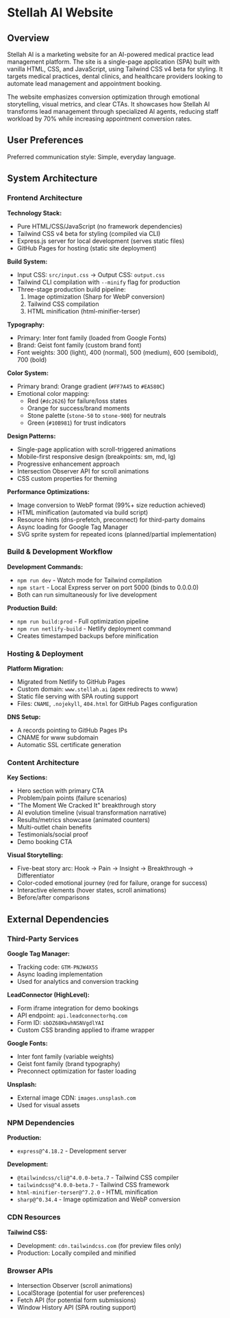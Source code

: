 # Stellah AI Website

## Overview

Stellah AI is a marketing website for an AI-powered medical practice lead management platform. The site is a single-page application (SPA) built with vanilla HTML, CSS, and JavaScript, using Tailwind CSS v4 beta for styling. It targets medical practices, dental clinics, and healthcare providers looking to automate lead management and appointment booking.

The website emphasizes conversion optimization through emotional storytelling, visual metrics, and clear CTAs. It showcases how Stellah AI transforms lead management through specialized AI agents, reducing staff workload by 70% while increasing appointment conversion rates.

## User Preferences

Preferred communication style: Simple, everyday language.

## System Architecture

### Frontend Architecture

**Technology Stack:**
- Pure HTML/CSS/JavaScript (no framework dependencies)
- Tailwind CSS v4 beta for styling (compiled via CLI)
- Express.js server for local development (serves static files)
- GitHub Pages for hosting (static site deployment)

**Build System:**
- Input CSS: `src/input.css` → Output CSS: `output.css`
- Tailwind CLI compilation with `--minify` flag for production
- Three-stage production build pipeline:
  1. Image optimization (Sharp for WebP conversion)
  2. Tailwind CSS compilation
  3. HTML minification (html-minifier-terser)

**Typography:**
- Primary: Inter font family (loaded from Google Fonts)
- Brand: Geist font family (custom brand font)
- Font weights: 300 (light), 400 (normal), 500 (medium), 600 (semibold), 700 (bold)

**Color System:**
- Primary brand: Orange gradient (`#FF7A45` to `#EA580C`)
- Emotional color mapping:
  - Red (`#dc2626`) for failure/loss states
  - Orange for success/brand moments
  - Stone palette (`stone-50` to `stone-900`) for neutrals
  - Green (`#10B981`) for trust indicators

**Design Patterns:**
- Single-page application with scroll-triggered animations
- Mobile-first responsive design (breakpoints: sm, md, lg)
- Progressive enhancement approach
- Intersection Observer API for scroll animations
- CSS custom properties for theming

**Performance Optimizations:**
- Image conversion to WebP format (99%+ size reduction achieved)
- HTML minification (automated via build script)
- Resource hints (dns-prefetch, preconnect) for third-party domains
- Async loading for Google Tag Manager
- SVG sprite system for repeated icons (planned/partial implementation)

### Build & Development Workflow

**Development Commands:**
- `npm run dev` - Watch mode for Tailwind compilation
- `npm start` - Local Express server on port 5000 (binds to 0.0.0.0)
- Both can run simultaneously for live development

**Production Build:**
- `npm run build:prod` - Full optimization pipeline
- `npm run netlify-build` - Netlify deployment command
- Creates timestamped backups before minification

### Hosting & Deployment

**Platform Migration:**
- Migrated from Netlify to GitHub Pages
- Custom domain: `www.stellah.ai` (apex redirects to www)
- Static file serving with SPA routing support
- Files: `CNAME`, `.nojekyll`, `404.html` for GitHub Pages configuration

**DNS Setup:**
- A records pointing to GitHub Pages IPs
- CNAME for www subdomain
- Automatic SSL certificate generation

### Content Architecture

**Key Sections:**
- Hero section with primary CTA
- Problem/pain points (failure scenarios)
- "The Moment We Cracked It" breakthrough story
- AI evolution timeline (visual transformation narrative)
- Results/metrics showcase (animated counters)
- Multi-outlet chain benefits
- Testimonials/social proof
- Demo booking CTA

**Visual Storytelling:**
- Five-beat story arc: Hook → Pain → Insight → Breakthrough → Differentiator
- Color-coded emotional journey (red for failure, orange for success)
- Interactive elements (hover states, scroll animations)
- Before/after comparisons

## External Dependencies

### Third-Party Services

**Google Tag Manager:**
- Tracking code: `GTM-PNJW4X5S`
- Async loading implementation
- Used for analytics and conversion tracking

**LeadConnector (HighLevel):**
- Form iframe integration for demo bookings
- API endpoint: `api.leadconnectorhq.com`
- Form ID: `sbDZ68KbvhNSNVgdlYAI`
- Custom CSS branding applied to iframe wrapper

**Google Fonts:**
- Inter font family (variable weights)
- Geist font family (brand typography)
- Preconnect optimization for faster loading

**Unsplash:**
- External image CDN: `images.unsplash.com`
- Used for visual assets

### NPM Dependencies

**Production:**
- `express@^4.18.2` - Development server

**Development:**
- `@tailwindcss/cli@^4.0.0-beta.7` - Tailwind CSS compiler
- `tailwindcss@^4.0.0-beta.7` - Tailwind CSS framework
- `html-minifier-terser@^7.2.0` - HTML minification
- `sharp@^0.34.4` - Image optimization and WebP conversion

### CDN Resources

**Tailwind CSS:**
- Development: `cdn.tailwindcss.com` (for preview files only)
- Production: Locally compiled and minified

### Browser APIs

- Intersection Observer (scroll animations)
- LocalStorage (potential for user preferences)
- Fetch API (for potential form submissions)
- Window History API (SPA routing support)